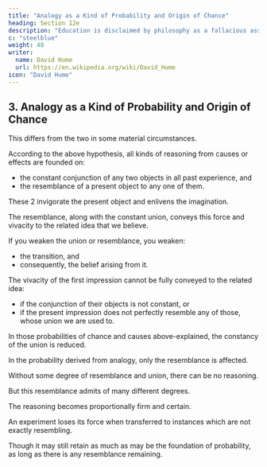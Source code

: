 ```yaml
---
title: "Analogy as a Kind of Probability and Origin of Chance"
heading: Section 12e
description: "Education is disclaimed by philosophy as a fallacious assent to any opinion"
c: "steelblue"
weight: 48
writer:
  name: David Hume
  url: https://en.wikipedia.org/wiki/David_Hume
icon: "David Hume"
---
```




## 3. Analogy as a Kind of Probability and Origin of Chance

<!-- There is a third kind of probability arising from analogy. -->

This differs from the two in some material circumstances.

According to the above hypothesis, all kinds of reasoning from causes or effects are founded on:
- the constant conjunction of any two objects in all past experience, and
- the resemblance of a present object to any one of them.

These 2 invigorate the present object and enlivens the imagination.

The resemblance, along with the constant union, conveys this force and vivacity to the related idea that we believe.

If you weaken the union or resemblance, you weaken:
- the transition, and
- consequently, the belief arising from it.

The vivacity of the first impression cannot be fully conveyed to the related idea:
- if the conjunction of their objects is not constant, or
- if the present impression does not perfectly resemble any of those, whose union we are used to.

In those probabilities of chance and causes above-explained, the constancy of the union is reduced.

In the probability derived from analogy, only the resemblance is affected.

Without some degree of resemblance and union, there can be no reasoning.

But this resemblance admits of many different degrees.

The reasoning becomes proportionally firm and certain.

An experiment loses its force when transferred to instances which are not exactly resembling.

Though it may still retain as much as may be the foundation of probability, as long as there is any resemblance remaining.